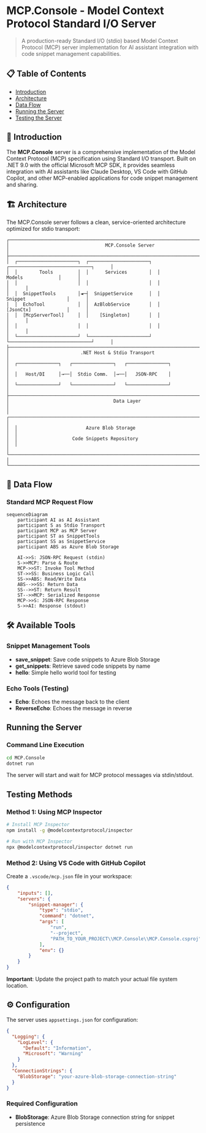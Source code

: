 # MCP.Console - Model Context Protocol Standard I/O Server

> A production-ready Standard I/O (stdio) based Model Context Protocol (MCP) server implementation for AI assistant integration with code snippet management capabilities.

## 📋 Table of Contents

- [Introduction](#-introduction)
- [Architecture](#️-architecture)
- [Data Flow](#-data-flow)
- [Running the Server](#running-the-server)
- [Testing the Server](#testing-methods)

## 🌟 Introduction

The **MCP.Console** server is a comprehensive implementation of the Model Context Protocol (MCP) specification using Standard I/O transport. Built on .NET 9.0 with the official Microsoft MCP SDK, it provides seamless integration with AI assistants like Claude Desktop, VS Code with GitHub Copilot, and other MCP-enabled applications for code snippet management and sharing.

## 🏗️ Architecture

The MCP.Console server follows a clean, service-oriented architecture optimized for stdio transport:

```
┌────────────────────────────────────────────────────────────────────────────────────────────┐
│                                   MCP.Console Server                                       │
├────────────────────────────────────────────────────────────────────────────────────────────┤
│  ┌──────────────────────┐  ┌──────────────────────┐  ┌──────────────────────────────┐      │
│  │        Tools         │  │      Services        │  │           Models             │      │
│  │                      │  │                      │  │                              │      │
│  │  SnippetTools        │◄─┤  SnippetService      │  │        Snippet               │      │
│  │  EchoTool            │  │  AzBlobService       │  │        [JsonCtx]             │      │
│  │  [McpServerTool]     │  │    [Singleton]       │  │                              │      │
│  │                      │  │                      │  │                              │      │
│  └──────────────────────┘  └──────────────────────┘  └──────────────────────────────┘      │
├────────────────────────────────────────────────────────────────────────────────────────────┤
│                          .NET Host & Stdio Transport                                       │
│  ┌───────────────┐   ┌───────────────┐   ┌───────────────┐                                 │
│  │   Host/DI     │→──│  Stdio Comm.  │→──│   JSON-RPC    │                                 │
│  └───────────────┘   └───────────────┘   └───────────────┘                                 │
├────────────────────────────────────────────────────────────────────────────────────────────┤
│                                      Data Layer                                            │
│  ┌──────────────────────────────────────────────────────────────────────────────────────┐  │
│  │                         Azure Blob Storage                                           │  │
│  │                    Code Snippets Repository                                          │  │
│  └──────────────────────────────────────────────────────────────────────────────────────┘  │
└────────────────────────────────────────────────────────────────────────────────────────────┘
```

## 🔄 Data Flow

### Standard MCP Request Flow

```mermaid
sequenceDiagram
    participant AI as AI Assistant
    participant S as Stdio Transport
    participant MCP as MCP Server
    participant ST as SnippetTools
    participant SS as SnippetService
    participant ABS as Azure Blob Storage

    AI->>S: JSON-RPC Request (stdin)
    S->>MCP: Parse & Route
    MCP->>ST: Invoke Tool Method
    ST->>SS: Business Logic Call
    SS->>ABS: Read/Write Data
    ABS-->>SS: Return Data
    SS-->>ST: Return Result
    ST-->>MCP: Serialized Response
    MCP->>S: JSON-RPC Response
    S->>AI: Response (stdout)
```

## 🛠️ Available Tools

### Snippet Management Tools
- **save_snippet**: Save code snippets to Azure Blob Storage
- **get_snippets**: Retrieve saved code snippets by name
- **hello**: Simple hello world tool for testing

### Echo Tools (Testing)
- **Echo**: Echoes the message back to the client
- **ReverseEcho**: Echoes the message in reverse

## Running the Server

### Command Line Execution
```bash
cd MCP.Console
dotnet run
```

The server will start and wait for MCP protocol messages via stdin/stdout.

## Testing Methods

### Method 1: Using MCP Inspector
```bash
# Install MCP Inspector
npm install -g @modelcontextprotocol/inspector

# Run with MCP Inspector
npx @modelcontextprotocol/inspector dotnet run
```

### Method 2: Using VS Code with GitHub Copilot

Create a `.vscode/mcp.json` file in your workspace:

```json
{
    "inputs": [],
    "servers": {
        "snippet-manager": {
            "type": "stdio",
            "command": "dotnet",
            "args": [
                "run",
                "--project",
                "PATH_TO_YOUR_PROJECT\\MCP.Console\\MCP.Console.csproj"
            ],
            "env": {}
        }
    }
}
```

**Important**: Update the project path to match your actual file system location.


## ⚙️ Configuration

The server uses `appsettings.json` for configuration:

```json
{
  "Logging": {
    "LogLevel": {
      "Default": "Information",
      "Microsoft": "Warning"
    }
  },
  "ConnectionStrings": {
    "BlobStorage": "your-azure-blob-storage-connection-string"
  }
}
```

### Required Configuration
- **BlobStorage**: Azure Blob Storage connection string for snippet persistence
